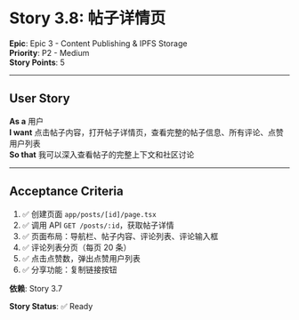 # Story 3.8: 帖子详情页

**Epic**: Epic 3 - Content Publishing & IPFS Storage  
**Priority**: P2 - Medium  
**Story Points**: 5

---

## User Story

**As a** 用户  
**I want** 点击帖子内容，打开帖子详情页，查看完整的帖子信息、所有评论、点赞用户列表  
**So that** 我可以深入查看帖子的完整上下文和社区讨论

---

## Acceptance Criteria

1. ✅ 创建页面 `app/posts/[id]/page.tsx`
2. ✅ 调用 API `GET /posts/:id`，获取帖子详情
3. ✅ 页面布局：导航栏、帖子内容、评论列表、评论输入框
4. ✅ 评论列表分页（每页 20 条）
5. ✅ 点击点赞数，弹出点赞用户列表
6. ✅ 分享功能：复制链接按钮

**依赖**: Story 3.7

**Story Status**: ✅ Ready

